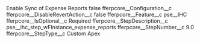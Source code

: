 <?xml version="1.0" encoding="UTF-8"?>
<CustomMetadata xmlns="http://soap.sforce.com/2006/04/metadata" xmlns:xsi="http://www.w3.org/2001/XMLSchema-instance" xmlns:xsd="http://www.w3.org/2001/XMLSchema">
    <label>Enable Sync of Expense Reports</label>
    <protected>false</protected>
    <values>
        <field>fferpcore__Configuration__c</field>
        <value xsi:nil="true"/>
    </values>
    <values>
        <field>fferpcore__DisableRevertAction__c</field>
        <value xsi:type="xsd:boolean">false</value>
    </values>
    <values>
        <field>fferpcore__Feature__c</field>
        <value xsi:type="xsd:string">pse__IHC</value>
    </values>
    <values>
        <field>fferpcore__IsOptional__c</field>
        <value xsi:type="xsd:string">Required</value>
    </values>
    <values>
        <field>fferpcore__StepDescription__c</field>
        <value xsi:type="xsd:string">pse__ihc_step_wFInstance_expense_reports</value>
    </values>
    <values>
        <field>fferpcore__StepNumber__c</field>
        <value xsi:type="xsd:double">9.0</value>
    </values>
    <values>
        <field>fferpcore__StepType__c</field>
        <value xsi:type="xsd:string">Custom Apex</value>
    </values>
</CustomMetadata>
